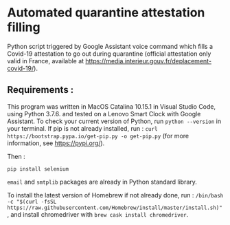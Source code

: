 # Automated quarantine attestation filling

Python script triggered by Google Assistant voice command which fills a Covid-19 attestation to go out during quarantine (official attestation only valid in France, available at https://media.interieur.gouv.fr/deplacement-covid-19/).


## Requirements : 

This program was written in MacOS Catalina 10.15.1 in Visual Studio Code, using Python 3.7.6. and tested on a Lenovo Smart Clock with Google Assistant. To check your current version of Python, run `python --version` in your terminal. If pip is not already installed, run : `curl https://bootstrap.pypa.io/get-pip.py -o get-pip.py` (for more information, see https://pypi.org/).

Then : 
```
pip install selenium
```
`email` and `smtplib` packages are already in Python standard library. 

To install the latest version of Homebrew if not already done, run : `/bin/bash -c "$(curl -fsSL https://raw.githubusercontent.com/Homebrew/install/master/install.sh)"`, and install chromedriver with `brew cask install chromedriver`.



